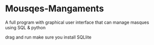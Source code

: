 # Mousqes-Mangaments
A full program with graphical user interface that can manage masques using SQL &amp; python

drag and run make sure you install SQLlite
